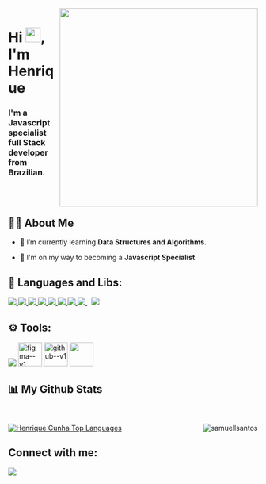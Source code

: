<!--
**rickcunha05/rickcunha05** is a ✨ _special_ ✨ repository because its `README.md` (this file) appears on your GitHub profile.

Here are some ideas to get you started:

- 🔭 I’m currently working on ...
- 🌱 I’m currently learning ...
- 👯 I’m looking to collaborate on ...
- 🤔 I’m looking for help with ...
- 💬 Ask me about ...
- 📫 How to reach me: ...
- 😄 Pronouns: ...
- ⚡ Fun fact: ...
-->
<!--<a href="#"><img width="100%" height="auto" src="https://i.imgur.com/iXuL1HG.png" height="175px"/></a> -->

<div> <img  align="right" src="https://negocieapp.com.br/wp-content/uploads/2020/05/13_cHJvZ3JhbW1lcg-Converted.jpg" align="center" width="400" > </div>

<div align="left">     
<h1 align="left">Hi <img src="https://raw.githubusercontent.com/MartinHeinz/MartinHeinz/master/wave.gif" width="30px">, I'm Henrique</h1>
<h3 align="left">I'm a Javascript specialist full Stack developer from Brazilian.</h3>
</div>
</br>
</br>

## 🙋‍♂️ About Me

- 🌱 I’m currently learning **Data Structures and Algorithms.**

- 👯 I'm on my way to becoming a **Javascript Specialist**

## 🚀 Languages and Libs:

<p align="left">          
    <a href="https://www.w3.org/html/" target="_blank"> <img src="https://img.icons8.com/color/48/000000/html-5.png"/> </a> 
    <a href="https://www.w3schools.com/css/" target="_blank"> <img src="https://img.icons8.com/color/48/000000/css3.png"/> </a>     
    <a href="https://developer.mozilla.org/en-US/docs/Web/JavaScript" target="_blank"> <img src="https://img.icons8.com/color/48/000000/javascript.png"/> </a> 
    <a href="typescriptlang.org" target="_blank"> <img src="https://img.icons8.com/color/48/000000/typescript.png"/> </a>  
    <a href="https://reactjs.org/" target="_blank"> <img src="https://img.icons8.com/color/48/000000/react-native.png"/> </a>
    <a href="[https://www.w3schools.com/css/](https://nextjs.org/)" target="_blank"> <img src="https://img.icons8.com/color/48/000000/nextjs.png"/> </a>    
    <a href="https://redux.js.org" target="_blank"> <img src="https://img.icons8.com/color/48/000000/redux.png"/> </a>   
    <a style="padding-right:8px;" href="https://nodejs.org" target="_blank"> <img src="https://img.icons8.com/color/48/000000/nodejs.png"/> </a>                 
    <a href="https://tailwindcss.com/docs/installation" target="_blank"> <img src="https://img.icons8.com/fluency/48/null/tailwind_css.png"/></a>          
</p>

</p>

## ⚙️ Tools:
 <a href="https://git-scm.com/" target="_blank"> <img src="https://img.icons8.com/color/48/000000/git.png"/> </a> 
  <a href="https://git-scm.com/" target="_blank"> <img width="48" height="48" src="https://img.icons8.com/color/48/figma--v1.png" alt="figma--v1"/> </a> 
  <img width="48" height="48" src="https://img.icons8.com/color/48/github--v1.png" alt="github--v1"/>
   <img width="48" height="48" src="https://avatars.githubusercontent.com/u/17177659?s=280&v=4"/>

## 📊 My Github Stats

  <br/>
  <p>
     <a align="left" href="https://github.com/rickcunha05/github-readme-stats"><img alt="Henrique Cunha Top Languages" src="https://github-readme-stats.vercel.app/api/top-langs/?username=rickcunha05&langs_count=8&count_private=true&layout=compact&theme=react&hide_border=true&bg_color=0D1117" /></a>
  <img align="right" src="https://github-readme-streak-stats.herokuapp.com/?user=rickcunha05&theme=react&hide_border=true&bg_color=0D1117" alt="samuellsantos" />
</p>
 
 


## Connect with me:
<p align="left">

<a href = "https://www.linkedin.com/in/henrique-cunha-b767a7191/"><img src="https://img.icons8.com/fluent/48/000000/linkedin.png"/></a>



